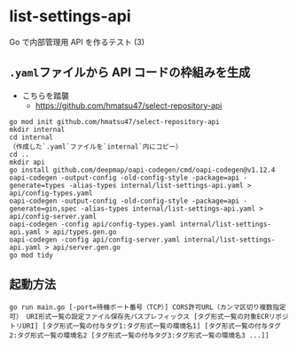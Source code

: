 # list-settings-api

Go で内部管理用 API を作るテスト (3)

## `.yaml`ファイルから API コードの枠組みを生成

- こちらを踏襲
  - https://github.com/hmatsu47/select-repository-api

```sh:install
go mod init github.com/hmatsu47/select-repository-api
mkdir internal
cd internal
（作成した`.yaml`ファイルを`internal`内にコピー）
cd ..
mkdir api
go install github.com/deepmap/oapi-codegen/cmd/oapi-codegen@v1.12.4
oapi-codegen -output-config -old-config-style -package=api -generate=types -alias-types internal/list-settings-api.yaml > api/config-types.yaml
oapi-codegen -output-config -old-config-style -package=api -generate=gin,spec -alias-types internal/list-settings-api.yaml > api/config-server.yaml
oapi-codegen -config api/config-types.yaml internal/list-settings-api.yaml > api/types.gen.go
oapi-codegen -config api/config-server.yaml internal/list-settings-api.yaml > api/server.gen.go
go mod tidy
```

## 起動方法

`go run main.go [-port=待機ポート番号（TCP）] CORS許可URL（カンマ区切り複数指定可） URI形式一覧の設定ファイル保存先パスプレフィックス [タグ形式一覧の対象ECRリポジトリURI] [タグ形式一覧の付与タグ1:タグ形式一覧の環境名1] [タグ形式一覧の付与タグ2:タグ形式一覧の環境名2 [タグ形式一覧の付与タグ3:タグ形式一覧の環境名3 ...]]`
